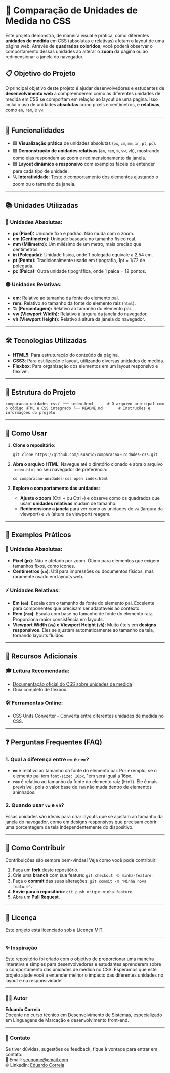 # 🎨 Comparação de Unidades de Medida no CSS

Este projeto demonstra, de maneira visual e prática, como diferentes **unidades de medida** em CSS (absolutas e relativas) afetam o layout de uma página web. Através de **quadrados coloridos**, você poderá observar o comportamento dessas unidades ao alterar o **zoom** da página ou ao redimensionar a janela do navegador.

## 📋 Objetivo do Projeto

O principal objetivo deste projeto é ajudar desenvolvedores e estudantes de **desenvolvimento web** a compreenderem como as diferentes unidades de medida em CSS se comportam em relação ao layout de uma página. Isso inclui o uso de unidades **absolutas** como pixels e centímetros, e **relativas**, como `em`, `rem`, e `vw`.

----------

## 🚀 Funcionalidades

-   🟥 **Visualização prática** de unidades absolutas (`px`, `cm`, `mm`, `in`, `pt`, `pc`).
-   🟩 **Demonstração de unidades relativas** (`em`, `rem`, `%`, `vw`, `vh`), mostrando como elas respondem ao zoom e redimensionamento da janela.
-   🟦 **Layout dinâmico e responsivo** com exemplos fáceis de entender para cada tipo de unidade.
-   🔍 **Interatividade**: Teste o comportamento dos elementos ajustando o zoom ou o tamanho da janela.

----------

## 📚 Unidades Utilizadas

### 🔵 **Unidades Absolutas:**

-   **px (Pixel):** Unidade fixa e padrão. Não muda com o zoom.
-   **cm (Centímetro):** Unidade baseada no tamanho físico real.
-   **mm (Milímetro):** Um milésimo de um metro, mais preciso que centímetros.
-   **in (Polegada):** Unidade física, onde 1 polegada equivale a 2,54 cm.
-   **pt (Ponto):** Tradicionalmente usado em tipografia, 1pt = 1/72 de polegada.
-   **pc (Paica):** Outra unidade tipográfica, onde 1 paica = 12 pontos.

### 🟡 **Unidades Relativas:**

-   **em:** Relativo ao tamanho da fonte do elemento pai.
-   **rem:** Relativo ao tamanho da fonte do elemento raiz (`html`).
-   **% (Porcentagem):** Relativo ao tamanho do elemento pai.
-   **vw (Viewport Width):** Relativo à largura da janela do navegador.
-   **vh (Viewport Height):** Relativo à altura da janela do navegador.

----------

## 🛠️ Tecnologias Utilizadas

-   **HTML5**: Para estruturação do conteúdo da página.
-   **CSS3**: Para estilização e layout, utilizando diversas unidades de medida.
-   **Flexbox**: Para organização dos elementos em um layout responsivo e flexível.

----------

## 📂 Estrutura do Projeto

`comparacao-unidades-css/
├── index.html      # O arquivo principal com o código HTML e CSS integrado
└── README.md       # Instruções e informações do projeto` 

----------

## 🔧 Como Usar

1.  **Clone o repositório**:
       
    `git clone https://github.com/usuario/comparacao-unidades-css.git` 
    
2.  **Abra o arquivo HTML**: Navegue até o diretório clonado e abra o arquivo `index.html` no seu navegador de preferência:
    
    `cd comparacao-unidades-css
    open index.html` 
    
3.  **Explore o comportamento das unidades**:
    
    -   **Ajuste o zoom** (Ctrl + ou Ctrl -) e observe como os quadrados que usam **unidades relativas** mudam de tamanho.
    -   **Redimensione a janela** para ver como as unidades de `vw` (largura da viewport) e `vh` (altura da viewport) reagem.

----------

## 👀 Exemplos Práticos

### 🎯 Unidades Absolutas:

-   **Pixel (`px`)**: Não é afetado por zoom. Ótimo para elementos que exigem tamanhos fixos, como ícones.
-   **Centímetros (`cm`)**: Útil para impressões ou documentos físicos, mas raramente usado em layouts web.

### ⚡ Unidades Relativas:

-   **Em (`em`)**: Escala com o tamanho da fonte do elemento pai. Excelente para componentes que precisam ser adaptáveis ao contexto.
-   **Rem (`rem`)**: Escala com base no tamanho de fonte do elemento raiz. Proporciona maior consistência em layouts.
-   **Viewport Width (`vw`) e Viewport Height (`vh`)**: Muito úteis em **designs responsivos**. Eles se ajustam automaticamente ao tamanho da tela, tornando layouts fluídos.

----------

## 📖 Recursos Adicionais

### 🎓 Leitura Recomendada:

-   [Documentação oficial do CSS sobre unidades de medida](https://developer.mozilla.org/pt-BR/docs/Web/CSS/length)
-   Guia completo de flexbox

### 🛠 Ferramentas Online:

-   CSS Units Converter - Converta entre diferentes unidades de medida no CSS.

----------

## ❓ Perguntas Frequentes (FAQ)

### 1. **Qual a diferença entre `em` e `rem`?**

-   **`em`** é relativo ao tamanho da fonte do elemento pai. Por exemplo, se o elemento pai tem `font-size: 16px`, 1em será igual a 16px.
-   **`rem`** é relativo ao tamanho da fonte do elemento raiz (`html`). Ele é mais previsível, pois o valor base de `rem` não muda dentro de elementos aninhados.

### 2. **Quando usar `vw` e `vh`?**

Essas unidades são ideais para criar layouts que se ajustam ao tamanho da janela do navegador, como em designs responsivos que precisam cobrir uma porcentagem da tela independentemente do dispositivo.

----------

## 🤝 Como Contribuir

Contribuições são sempre bem-vindas! Veja como você pode contribuir:

1.  Faça um **fork** deste repositório.
2.  Crie uma **branch** com sua feature: `git checkout -b minha-feature`.
3.  Faça o **commit** das suas alterações: `git commit -m 'Minha nova feature'`.
4.  **Envie para o repositório**: `git push origin minha-feature`.
5.  Abra um **Pull Request**.

----------

## 📝 Licença

Este projeto está licenciado sob a Licença MIT.

----------

### ✨ Inspiração

Este repositório foi criado com o objetivo de proporcionar uma maneira interativa e simples para desenvolvedores e estudantes aprenderem sobre o comportamento das unidades de medida no CSS. Esperamos que este projeto ajude você a entender melhor o impacto das diferentes unidades no layout e na responsividade!

----------

### 👨‍🏫 Autor

**Eduardo Correia**  
Docente no curso técnico em Desenvolvimento de Sistemas, especializado em Linguagens de Marcação e desenvolvimento front-end.

----------

### 📩 Contato

Se tiver dúvidas, sugestões ou feedback, fique à vontade para entrar em contato:  
📧 Email: seunome@email.com  
🌐 LinkedIn: [Eduardo Correia](https://www.linkedin.com/in/eduardo-correia-dev/)
